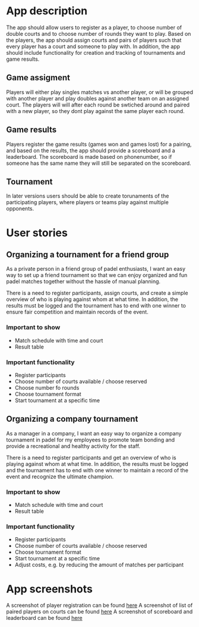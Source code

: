 # App description

The app should allow users to register as a player, to choose number of double courts and to choose number of rounds they want to play. Based on the players, the app should assign courts and pairs of players such that every player has a court and someone to play with. In addition, the app should include functionality for creation and tracking of tournaments and game results.

## Game assigment
Players will either play singles matches vs another player, or will be grouped with another player and play doubles against another team on an assigned court.
The players will will after each round be swtiched around and paired with a new player, so they dont play against the same player each round.

## Game results
Players register the game results (games won and games lost) for a pairing, and based on the results, the app should provide a scoreboard and a leaderboard. The scoreboard is made based on phonenumber, so if someone has the same name they will still be separated on the scoreboard.

## Tournament
In later versions users should be able to create torunaments of the participating players, where players or teams play against multiple opponents.

# User stories 

## Organizing a tournament for a friend group

As a private person in a friend group of padel enthusiasts, I want an easy way to set up a friend tournament so that we can enjoy organized and fun padel matches together without the hassle of manual planning.

There is a need to register participants, assign courts, and create a simple overview of who is playing against whom at what time. In addition, the results must be logged and the tournament has to end with one winner to ensure fair competition and maintain records of the event.

### Important to show
- Match schedule with time and court
- Result table

### Important functionality
- Register participants
- Choose number of courts available / choose reserved 
- Choose number fo rounds
- Choose tournament format
- Start tournament at a specific time

## Organizing a company tournament

As a manager in a company, I want an easy way to organize a company tournament in padel for my employees to promote team bonding and provide a recreational and healthy activity for the staff.

There is a need to register participants and get an overview of who is playing against whom at what time. In addition, the results must be logged and the tournament has to end with one winner to maintain a record of the event and recognize the ultimate champion.

### Important to show
- Match schedule with time and court
- Result table

### Important functionality
- Register participants
- Choose number of courts available / choose reserved
- Choose tournament format
- Start tournament at a specific time
- Adjust costs, e.g. by reducing the amount of matches per participant

# App screenshots
A screenshot of player registration can be found [here](/PadelApp/pictures/PlayerRegistration.png)
A screenshot of list of paired players on courts can be found [here](/PadelApp/pictures/Game.png)
A screenshot of scoreboard and leaderboard can be found [here](/PadelApp/pictures/ScoreboardAndLeaderboard.png)